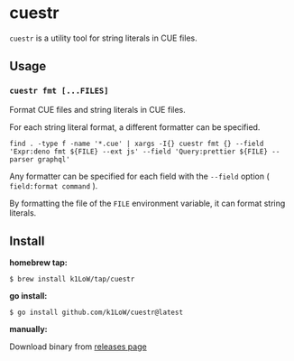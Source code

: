 # cuestr

`cuestr` is a utility tool for string literals in CUE files.

## Usage

### `cuestr fmt [...FILES]`

Format CUE files and string literals in CUE files.

For each string literal format, a different formatter can be specified.

```console
find . -type f -name '*.cue' | xargs -I{} cuestr fmt {} --field 'Expr:deno fmt ${FILE} --ext js' --field 'Query:prettier ${FILE} --parser graphql'
```

Any formatter can be specified for each field with the `--field` option ( `field:format command` ).

By formatting the file of the `FILE` environment variable, it can format string literals.

## Install

**homebrew tap:**

```console
$ brew install k1LoW/tap/cuestr
```

**go install:**

```console
$ go install github.com/k1LoW/cuestr@latest
```

**manually:**

Download binary from [releases page](https://github.com/k1LoW/cuestr/releases)
